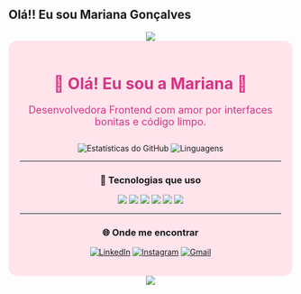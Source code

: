 ## Olá!! Eu sou Mariana Gonçalves
<div align="center">

  <img src="https://capsule-render.vercel.app/api?type=waving&color=ffb6c1&height=100&section=header"/>

  <div style="background-color:#ffe4ec; padding: 20px; border-radius: 15px; max-width: 600px; margin: auto;">

  <h1 style="color:#d63384;">🌸 Olá! Eu sou a Mariana 🌸</h1>

  <p style="color:#d63384; font-size: 18px;">Desenvolvedora Frontend com amor por interfaces bonitas e código limpo.</p>

  <img src="https://github-readme-stats.vercel.app/api?username=SEU_USUARIO_AQUI&show_icons=true&theme=rose_pine&hide_border=true&bg_color=ffe4ec&title_color=d63384&icon_color=d63384&text_color=d63384" alt="Estatísticas do GitHub" style="margin-top:10px"/>

  <img src="https://github-readme-stats.vercel.app/api/top-langs/?username=SEU_USUARIO_AQUI&layout=compact&theme=rose_pine&hide_border=true&bg_color=ffe4ec&title_color=d63384&text_color=d63384" alt="Linguagens" style="margin-top:10px"/>

  ---
  ### 🚀 Tecnologias que uso
  <img src="https://img.shields.io/badge/JavaScript-F7DF1E?style=for-the-badge&logo=javascript&logoColor=000" />
  <img src="https://img.shields.io/badge/HTML5-E34F26?style=for-the-badge&logo=html5&logoColor=fff" />
  <img src="https://img.shields.io/badge/CSS3-1572B6?style=for-the-badge&logo=css3&logoColor=fff" />
  <img src="https://img.shields.io/badge/Python-3776AB?style=for-the-badge&logo=python&logoColor=fff" />
  <img src="https://img.shields.io/badge/SQL-4479A1?style=for-the-badge&logo=mysql&logoColor=fff" />
  <img src="https://img.shields.io/badge/PHP-777BB4?style=for-the-badge&logo=php&logoColor=fff" />

  ---
  ### 🌐 Onde me encontrar
  [![LinkedIn](https://img.shields.io/badge/LinkedIn-ffb6c1?style=for-the-badge&logo=linkedin&logoColor=white)](https://www.linkedin.com/in/SEU_USUARIO/)
  [![Instagram](https://img.shields.io/badge/Instagram-ffb6c1?style=for-the-badge&logo=instagram&logoColor=white)](https://instagram.com/SEU_USUARIO)
  [![Gmail](https://img.shields.io/badge/Gmail-ffb6c1?style=for-the-badge&logo=gmail&logoColor=white)](mailto:SEU_EMAIL@gmail.com)

  </div>

  <img src="https://capsule-render.vercel.app/api?type=waving&color=ffb6c1&height=100&section=footer"/>

</div>
